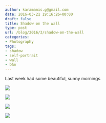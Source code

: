 ```yaml
---
author: karamanis.g@gmail.com
date: 2016-03-21 19:16:26+00:00
draft: false
title: Shadow on the wall
type: post
url: /blog/2016/3/shadow-on-the-wall
categories:
- Photography
tags:
- shadow
- self-portrait
- wall
- b&w
---
```


Last week had some beautiful, sunny mornings.



  
   ![](/images/2016-03-21-20163shadow-on-the-wall/20160316-R0010501.jpg)

  

  
   ![](/images/2016-03-21-20163shadow-on-the-wall/20160315-R0010497.jpg)

  

  
   ![](/images/2016-03-21-20163shadow-on-the-wall/20160315-R0010498.jpg)

  

  
   ![](/images/2016-03-21-20163shadow-on-the-wall/20160316-R0010508.jpg)

  


